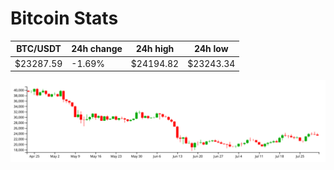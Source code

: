# Bitcoin Stats

BTC/USDT|24h change|24h high|24h low|
|---|---|---|---|
|$23287.59|-1.69%|$24194.82|$23243.34|

<img src="./chart.svg">
